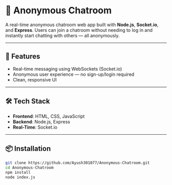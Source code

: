 # 💬 Anonymous Chatroom

A real-time anonymous chatroom web app built with **Node.js**, **Socket.io**, and **Express**. Users can join a chatroom without needing to log in and instantly start chatting with others — all anonymously.

---

## 🚀 Features

- Real-time messaging using WebSockets (Socket.io)
- Anonymous user experience — no sign-up/login required
- Clean, responsive UI

---

## 🛠 Tech Stack

- **Frontend**: HTML, CSS, JavaScript
- **Backend**: Node.js, Express
- **Real-Time**: Socket.io

---

## 📦 Installation

```bash
git clone https://github.com/Ayush301077/Anonymous-Chatroom.git
cd Anonymous-Chatroom
npm install
node index.js
